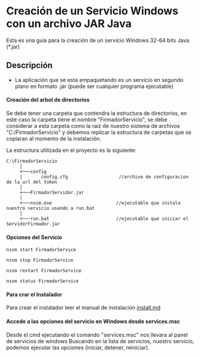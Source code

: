 # Creación de un Servicio Windows con un archivo JAR Java

Esta es una guía para la creación de un servicio Windows 32-64 bits Java (*.jar)

## Descripción

- La aplicación que se esta empaquetando es un servicio en segundo plano en formato .jar (puede ser cualquier programa ejecutable)

#### Creación del arbol de directorios

Se debe tener una carpeta que contendra la estructura de directorios, en este caso la carpeta tiene el nombre "FirmadorServicio", se debe considerar a esta carpeta como la raiz de nuestro sistema de archivos "C:/FirmadorServicio" y debemos replicar la estructura de carpetas que se copiaran al momento de la instalación.

La estructura utilizada en el proyecto es la siguiente:

```
C:\FirmadorServicio    
     │
     +───config                              
     │       config.cfg                   //archivo de configuracion de la url del token
     │   
     +───FirmadorServidor.jar       
     │   
     +───nssm.exe                        //ejecutable que instala nuestro servicio usando a run.bat
     │    
     +───run.bat                         //ejecutable que iniciar el ServidorFirmador.jar

```

#### Opciones del Servicio

```
nssm start FirmadorService

nssm stop FirmadorService

nssm restart FirmadorService

nssm status FirmadorService
```
#### Para crar el Instalador

Para crear el instalador leer el manual de instalación [install.md](https://gitlab.geo.gob.bo/firmador_estatal/firmador-instaladores/blob/master/windows/install.md)

#### Accede a las opciones del servicio en Windows desde services.msc

Desde el cmd ejecutando el comando "services.msc" nos llevara al panel de servicios de windows
Buscando en la lista de servicios, nuestro servicio, podemos ejecutar las opciones (iniciar, detener, reiniciar).
